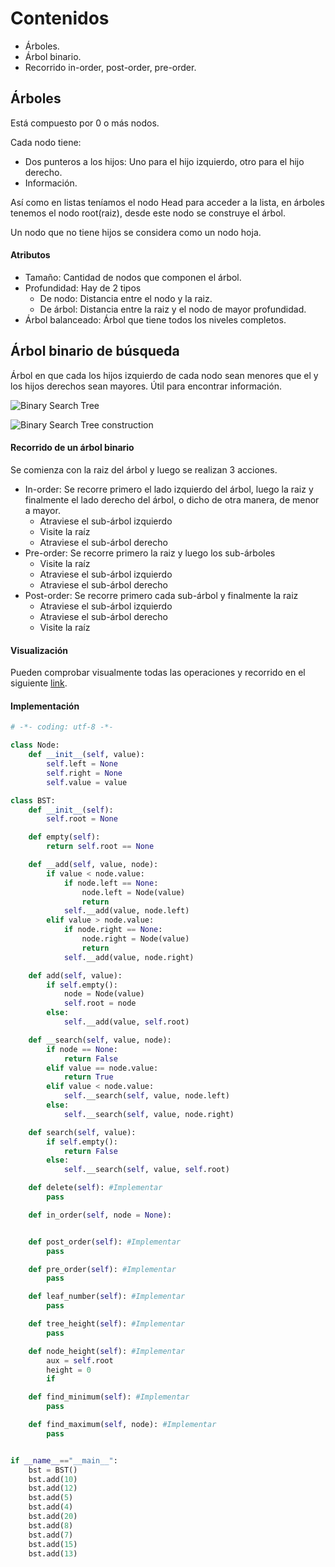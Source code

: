 

# Contenidos

* Árboles.
* Árbol binario.
* Recorrido in-order, post-order, pre-order.

## Árboles

Está compuesto por 0 o más nodos.

Cada nodo tiene:
  - Dos punteros a los hijos: Uno para el hijo izquierdo, otro para el hijo derecho.
  - Información.

Así como en listas teníamos el nodo Head para acceder a la lista, en árboles tenemos el nodo root(raiz), desde este nodo se construye el árbol.

Un nodo que no tiene hijos se considera como un nodo hoja.

#### Atributos

* Tamaño: Cantidad de nodos que componen el árbol.
* Profundidad: Hay de 2 tipos
  - De nodo: Distancia entre el nodo y la raiz.
  - De árbol: Distancia entre la raiz y el nodo de mayor profundidad.
* Árbol balanceado: Árbol que tiene todos los niveles completos.

## Árbol binario de búsqueda

Árbol en que cada los hijos izquierdo de cada nodo sean menores que el y los hijos derechos sean mayores. Útil para encontrar información.

![Binary Search Tree](images/bst.png)

![Binary Search Tree construction](images/BSTConstruction.png)

#### Recorrido de un árbol binario

Se comienza con la raiz del árbol y luego se realizan 3 acciones.

* In-order: Se recorre primero el lado izquierdo del árbol, luego la raiz y finalmente el lado derecho del árbol, o dicho de otra manera, de menor a mayor.
  - Atraviese el sub-árbol izquierdo
  - Visite la raíz
  - Atraviese el sub-árbol derecho
* Pre-order: Se recorre primero la raiz y luego los sub-árboles
  - Visite la raíz
  - Atraviese el sub-árbol izquierdo
  - Atraviese el sub-árbol derecho
* Post-order: Se recorre primero cada sub-árbol y finalmente la raiz
  - Atraviese el sub-árbol izquierdo
  - Atraviese el sub-árbol derecho
  - Visite la raíz

#### Visualización

Pueden comprobar visualmente todas las operaciones y recorrido en el siguiente [link](http://www.cs.armstrong.edu/liang/animation/web/BST.html).

#### Implementación


```python
# -*- coding: utf-8 -*-

class Node:
    def __init__(self, value):
        self.left = None
        self.right = None
        self.value = value

class BST:
    def __init__(self):
        self.root = None

    def empty(self):
        return self.root == None

    def __add(self, value, node):
        if value < node.value:
            if node.left == None:
                node.left = Node(value)
                return
            self.__add(value, node.left)
        elif value > node.value:
            if node.right == None:
                node.right = Node(value)
                return
            self.__add(value, node.right)

    def add(self, value):
        if self.empty():
            node = Node(value)
            self.root = node
        else:
            self.__add(value, self.root)

    def __search(self, value, node):
        if node == None:
            return False
        elif value == node.value:
            return True
        elif value < node.value:
            self.__search(self, value, node.left)
        else:
            self.__search(self, value, node.right)

    def search(self, value):
        if self.empty():
            return False
        else:
            self.__search(self, value, self.root)

    def delete(self): #Implementar
        pass

    def in_order(self, node = None):


    def post_order(self): #Implementar
        pass

    def pre_order(self): #Implementar
        pass

    def leaf_number(self): #Implementar
        pass

    def tree_height(self): #Implementar
        pass

    def node_height(self): #Implementar
        aux = self.root
        height = 0
        if

    def find_minimum(self): #Implementar
        pass

    def find_maximum(self, node): #Implementar
        pass


if __name__=="__main__":
    bst = BST()
    bst.add(10)
    bst.add(12)
    bst.add(5)
    bst.add(4)
    bst.add(20)
    bst.add(8)
    bst.add(7)
    bst.add(15)
    bst.add(13)
```
